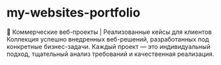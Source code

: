 # my-websites-portfolio
🎯 Коммерческие веб-проекты | Реализованные кейсы для клиентов Коллекция успешно внедренных веб-решений, разработанных под конкретные бизнес-задачи.  Каждый проект — это индивидуальный подход, тщательный анализ требований и качественная реализация.
